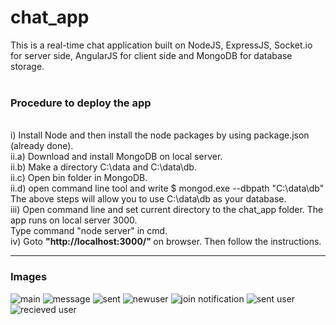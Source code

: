 # chat_app

This is a real-time chat application built on NodeJS, ExpressJS, Socket.io for server side, AngularJS for client side and MongoDB for database storage.<br /><br />

<h3>Procedure to deploy the app</h3> <br /> i) Install Node and then install the node packages by using package.json (already done). <br />
ii.a) Download and install MongoDB on local server. <br />
ii.b) Make a directory C:\data and C:\data\db. <br />
ii.c) Open bin folder in MongoDB.  <br />
ii.d) open command line tool and write $ mongod.exe --dbpath "C:\data\db" <br />
The above steps will allow you to use C:\data\db as your database.<br />
iii) Open command line and set current directory to the chat_app folder. The app runs on local server 3000. <br />
Type command "node server" in cmd.<br />
iv) Goto <strong> "http://localhost:3000/" </strong> on browser. Then follow the instructions.
<hr /> 
<h3> Images </h3>

![main](https://user-images.githubusercontent.com/28799334/53494448-d1899800-3ac3-11e9-8357-3a21e4f3e3ff.PNG)
![message](https://user-images.githubusercontent.com/28799334/53494462-d77f7900-3ac3-11e9-9b9a-697853aeace4.PNG)
![sent](https://user-images.githubusercontent.com/28799334/53494463-d77f7900-3ac3-11e9-8639-4d3a310a61f5.PNG)
![newuser](https://user-images.githubusercontent.com/28799334/53494466-d8180f80-3ac3-11e9-8f6e-64437a12a0b1.PNG)
![join notification](https://user-images.githubusercontent.com/28799334/53494469-d8180f80-3ac3-11e9-9c9c-5766b3e6e9ac.PNG)
![sent user](https://user-images.githubusercontent.com/28799334/53494477-dd755a00-3ac3-11e9-99bd-41f98059c3ce.PNG)
![recieved user](https://user-images.githubusercontent.com/28799334/53494479-de0df080-3ac3-11e9-8794-cdc8e179e663.PNG)




